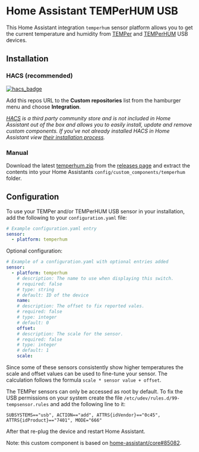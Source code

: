 # Home Assistant TEMPerHUM USB

This Home Assistant integration `temperhum` sensor platform allows you to get the current temperature and humidity from [TEMPer](https://www.google.com/search?q=TEMPer+USB) and [TEMPerHUM](https://www.google.com/search?q=TEMPerHUM+USB) USB devices.

## Installation

### HACS (recommended)

[![hacs_badge](https://img.shields.io/badge/HACS-Custom-41BDF5.svg?style=for-the-badge)](https://github.com/hacs/integration)

Add this repos URL to the **Custom repositories** list from the hamburger menu and choose **Integration**. 

*[HACS](https://hacs.xyz/) is a third party community store and is not included in Home Assistant out of the box and allows you to easily install, update and remove custom components. If you've not already installed HACS in Home Assistant view [their installation process](https://hacs.xyz/docs/setup/prerequisites).*

### Manual

Download the latest [temperhum.zip](https://github.com/rmtsrc/home-assistant-temperhum/releases/latest/download/temperhum.zip) from the [releases page](https://github.com/rmtsrc/home-assistant-temperhum/releases) and extract the contents into your Home Assistants `config/custom_components/temperhum` folder.

## Configuration

To use your TEMPer and/or TEMPerHUM USB sensor in your installation, add the following to your `configuration.yaml` file:

```yaml
# Example configuration.yaml entry
sensor:
  - platform: temperhum
```

Optional configuration:

```yaml
# Example of a configuration.yaml with optional entries added
sensor:
  - platform: temperhum
    # description: The name to use when displaying this switch.
    # required: false
    # type: string
    # default: ID of the device
    name:
    # description: The offset to fix reported vales.
    # required: false
    # type: integer
    # default: 0
    offset:
    # description: The scale for the sensor.
    # required: false
    # type: integer
    # default: 1
    scale:
```

Since some of these sensors consistently show higher temperatures the scale and offset values can be used to fine-tune your sensor.
The calculation follows the formula `scale * sensor value + offset`.

The TEMPer sensors can only be accessed as root by default. To fix the USB permissions on your system create the file `/etc/udev/rules.d/99-tempsensor.rules` and add the following line to it:

```text
SUBSYSTEMS=="usb", ACTION=="add", ATTRS{idVendor}=="0c45", ATTRS{idProduct}=="7401", MODE="666"
```

After that re-plug the device and restart Home Assistant.

Note: this custom component is based on [home-assistant/core#85082](https://github.com/home-assistant/core/pull/85082).
